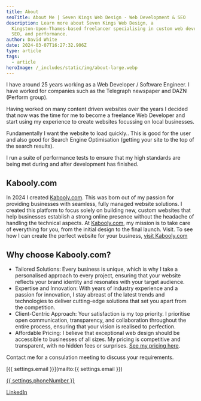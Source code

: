 ```yaml
---
title: About
seoTitle: About Me | Seven Kings Web Design - Web Development & SEO
description: Learn more about Seven Kings Web Design, a
  Kingston-Upon-Thames-based freelancer specialising in custom web development,
  SEO, and performance.
author: David White
date: 2024-03-07T16:27:32.906Z
type: article
tags:
  - article
heroImage: /_includes/static/img/about-large.webp
---
```

I have around 25 years working as a Web Developer / Software Engineer.  I have worked for companies such as the Telegraph newspaper and DAZN (Perform group).

Having worked on many content driven websites over the years I decided that now was the time for me to become a freelance Web Developer and start using my experience to create websites focussing on local businesses.

Fundamentally I want the website to load quickly.. This is good for the user and also good for Search Engine Optimisation (getting your site to the top of the search results).

I run a suite of performance tests to ensure that my high standards are being met during and after development has finished.

## Kabooly.com

In 2024 I created <a href="https://kabooly.com" target="_blank" rel="noopener">Kabooly.com</a>. This was born out of my passion for providing businesses with seamless, fully managed website solutions. I created this platform to focus solely on building new, custom websites that help businesses establish a strong online presence without the headache of handling the technical aspects. At <a href="https://kabooly.com" target="_blank" rel="noopener">Kabooly.com</a>, my mission is to take care of everything for you, from the initial design to the final launch. Visit. To see how I can create the perfect website for your business, <a href="https://kabooly.com" target="_blank" rel="noopener">visit Kabooly.com</a>

## Why choose Kabooly.com?

* Tailored Solutions: Every business is unique, which is why I take a personalised approach to every project, ensuring that your website reflects your brand identity and resonates with your target audience.
* Expertise and Innovation: With years of industry experience and a passion for innovation, I stay abreast of the latest trends and technologies to deliver cutting-edge solutions that set you apart from the competition.
* Client-Centric Approach: Your satisfaction is my top priority. I prioritise open communication, transparency, and collaboration throughout the entire process, ensuring that your vision is realised to perfection.
* Affordable Pricing: I believe that exceptional web design should be accessible to businesses of all sizes. My pricing is competitive and transparent, with no hidden fees or surprises. <a href="https://kabooly.com/pricing/" target="_blank" rel="noopener">See my pricing here</a>.

Contact me for a consulation meeting to discuss your requirements.

[{{ settings.email }}](mailto:{{ settings.email }})

[{{ settings.phoneNumber }}](tel:07877304672)

[LinkedIn](https://www.linkedin.com/in/david-white-96a0878a/)
